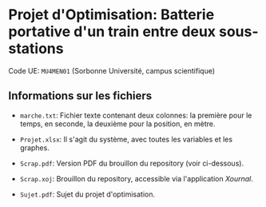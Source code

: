 # Projet d'Optimisation: Batterie portative d'un train entre deux sous-stations

Code UE: `MU4MEN01` (Sorbonne Université, campus scientifique)

## Informations sur les fichiers

- `marche.txt`: Fichier texte contenant deux colonnes: la première pour le temps, en seconde, la deuxième pour la position, en mètre.

- `Projet.xlsx`: Il s'agit du système, avec toutes les variables et les graphes.

- `Scrap.pdf`: Version PDF du brouillon du repository (voir ci-dessous).

- `Scrap.xoj`: Brouillon du repository, accessible via l'application *Xournal*.

- `Sujet.pdf`: Sujet du projet d'optimisation.
